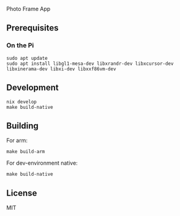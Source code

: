 Photo Frame App


## Prerequisites

### On the Pi

```
sudo apt update
sudo apt install libgl1-mesa-dev libxrandr-dev libxcursor-dev libxinerama-dev libxi-dev libxxf86vm-dev
```

## Development

```
nix develop
make build-native
```

## Building

For arm:
```
make build-arm
```

For dev-environment native:
```
make build-native
```

## License

MIT

